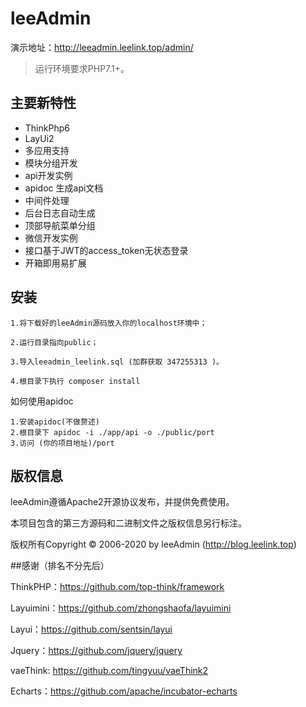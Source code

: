 leeAdmin
===============
演示地址：http://leeadmin.leelink.top/admin/
> 运行环境要求PHP7.1+。

## 主要新特性

* ThinkPhp6
* LayUi2
* 多应用支持
* 模块分组开发
* api开发实例
* apidoc 生成api文档
* 中间件处理
* 后台日志自动生成
* 顶部导航菜单分组
* 微信开发实例
* 接口基于JWT的access_token无状态登录
* 开箱即用易扩展

## 安装

~~~
1.将下载好的leeAdmin源码放入你的localhost环境中；

2.运行目录指向public；

3.导入leeadmin_leelink.sql (加群获取 347255313 )。

4.根目录下执行 composer install
~~~

如何使用apidoc
~~~
1.安装apidoc(不做赘述)
2.根目录下 apidoc -i ./app/api -o ./public/port
3.访问 (你的项目地址)/port
~~~

## 版权信息

leeAdmin遵循Apache2开源协议发布，并提供免费使用。

本项目包含的第三方源码和二进制文件之版权信息另行标注。

版权所有Copyright © 2006-2020 by leeAdmin (http://blog.leelink.top)

##感谢（排名不分先后）

ThinkPHP：https://github.com/top-think/framework

Layuimini：https://github.com/zhongshaofa/layuimini

Layui：https://github.com/sentsin/layui

Jquery：https://github.com/jquery/jquery

vaeThink: https://github.com/tingyuu/vaeThink2

Echarts：https://github.com/apache/incubator-echarts
